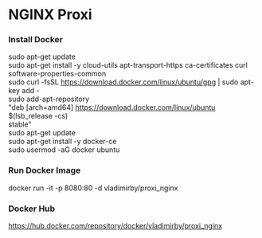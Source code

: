 # NGINX Proxi


### Install Docker

sudo apt-get update  
sudo apt-get install -y cloud-utils apt-transport-https ca-certificates curl software-properties-common  
sudo curl -fsSL https://download.docker.com/linux/ubuntu/gpg | sudo apt-key add -  
sudo add-apt-repository \
   "deb [arch=amd64] https://download.docker.com/linux/ubuntu \
   $(lsb_release -cs) \
   stable"  
sudo apt-get update  
sudo apt-get install -y docker-ce  
sudo usermod -aG docker ubuntu  



### Run Docker Image

docker run -it -p 8080:80 -d vladimirby/proxi_nginx



### Docker Hub

<https://hub.docker.com/repository/docker/vladimirby/proxi_nginx>